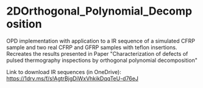 # 2DOrthogonal_Polynomial_Decomposition
OPD implementation with application to a IR sequence of a simulated CFRP sample and two real CFRP and GFRP samples with teflon insertions. Recreates the results presented in Paper "Characterization of defects of pulsed thermography inspections by orthogonal polynomial decomposition"

Link to download IR sequences (in OneDrive): https://1drv.ms/f/s!AgtrBjgDiWxVhkikDqqTeU-d76eJ


